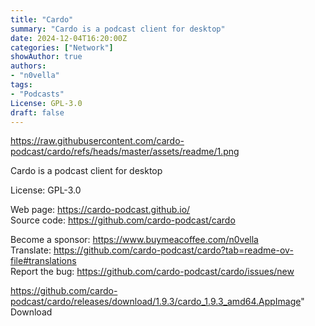 ```yaml
---
title: "Cardo"
summary: "Cardo is a podcast client for desktop"
date: 2024-12-04T16:20:00Z
categories: ["Network"]
showAuthor: true
authors:
- "n0vella"
tags: 
- "Podcasts"
License: GPL-3.0 
draft: false
---
```


https://raw.githubusercontent.com/cardo-podcast/cardo/refs/heads/master/assets/readme/1.png

Cardo is a podcast client for desktop

License: GPL-3.0 

Web page: <https://cardo-podcast.github.io/>  
Source code: <https://github.com/cardo-podcast/cardo>

Become a sponsor: <https://www.buymeacoffee.com/n0vella>  
Translate: <https://github.com/cardo-podcast/cardo?tab=readme-ov-file#translations>  
Report the bug: <https://github.com/cardo-podcast/cardo/issues/new>  

https://github.com/cardo-podcast/cardo/releases/download/1.9.3/cardo_1.9.3_amd64.AppImage" 
Download

